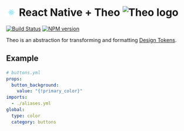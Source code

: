 # <img src="https://raw.githubusercontent.com/levi-pires/react-native-theo/master/assets/react-icon.webp" alt="RN logo" width="28" /> React Native + Theo <img src="https://raw.githubusercontent.com/salesforce-ux/theo/master/assets/theo.png" alt="Theo logo" width="28" />

[![Build Status][travis-image]][travis-url]
[![NPM version][npm-image]][npm-url]

Theo is an abstraction for transforming and formatting [Design Tokens](#overview).

## Example

```yaml
# buttons.yml
props:
  button_background:
    value: "{!primary_color}"
imports:
  - ./aliases.yml
global:
  type: color
  category: buttons
```

[npm-url]: https://npmjs.org/package/theo
[npm-image]: http://img.shields.io/npm/v/theo.svg
[travis-url]: https://travis-ci.org/salesforce-ux/theo
[travis-image]: http://img.shields.io/travis/salesforce-ux/theo.svg
